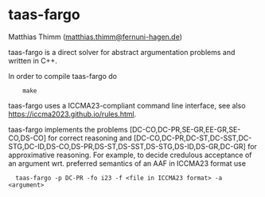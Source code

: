 # taas-fargo
Matthias Thimm (matthias.thimm@fernuni-hagen.de)


taas-fargo is a direct solver for abstract argumentation problems and written
in C++.

In order to compile taas-fargo do
```
    make
```
taas-fargo uses a ICCMA23-compliant command line interface, see also
https://iccma2023.github.io/rules.html.

taas-fargo implements the problems [DC-CO,DC-PR,SE-GR,EE-GR,SE-CO,DS-CO] for
correct reasoning and [DC-CO,DC-PR,DC-ST,DC-SST,DC-STG,DC-ID,DS-CO,DS-PR,DS-ST,DS-SST,DS-STG,DS-ID,DS-GR,DC-GR] for
approximative reasoning. For example, to decide
credulous acceptance of an argument wrt. preferred semantics of an AAF in
ICCMA23 format use
```
  taas-fargo -p DC-PR -fo i23 -f <file in ICCMA23 format> -a <argument>
```
